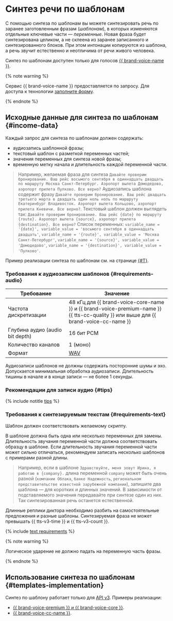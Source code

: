 # Синтез речи по шаблонам

С помощью синтеза по шаблонам вы можете синтезировать речь по заранее заготовленным фразам (_шаблонам_), в которых изменяются отдельные ключевые части — _переменные_. Новая фраза будет синтезирована целиком, а не склеена из заранее записанного и синтезированного блоков. При этом интонации копируются из шаблона, а речь звучит естественно и неотличима от речи живого человека.

Синтез по шаблонам доступен только для голосов [{{ brand-voice-name }}](brand-voice/index.md).


{% note warning %}

Сервис {{ brand-voice-name }} предоставляется по запросу. Для доступа к технологии [заполните форму](#contact-form).

{% endnote %}


## Исходные данные для синтеза по шаблонам {#income-data}

Каждый запрос для синтеза по шаблонам должен содержать:

* аудиозапись шаблонной фразы;
* текстовый шаблон с разметкой переменных частей;
* значения переменных для синтеза новой фразы;
* временную метку начала и длительность каждой переменной части.

> Например, желаемая фраза для синтеза `Давайте проверим бронирование. Ваш рейс восьмого сентября в одиннадцать двадцать по маршруту Москва Санкт-Петербург. Аэропорт вылета Домодедово, аэропорт прилета Пулково. Все верно?`
> Аудиозапись шаблона содержит фразу `Давайте проверим бронирование. Ваш рейс двадцать третьего марта в двадцать один ноль ноль по маршруту Екатеринбург Владивосток. Аэропорт вылета Кольцово, аэропорт прилета Кневичи. Все верно?`.
> Текстовый шаблон должен выглядеть так: `Давайте проверим бронирование. Ваш рейс {date} по маршруту {route}. Аэропорт вылета {source}, аэропорт прилета {destination}. Все верно?`
> Список переменных: `variable_name = '{date}', variable_value = 'восьмого сентября в одиннадцать двадцать'`, `variable_name = '{route}', variable_value = 'Москва Санкт-Петербург'`, `variable_name = '{source}', variable_value = 'Домодедово'`, `variable_name = '{destination}', variable_value = 'Пулково'`.

Пример реализации синтеза по шаблонам см. на странице [{#T}](api/tts-templates.md).

### Требования к аудиозаписям шаблонов {#requirements-audio}

| Требование | Значение |
| --- | --- |
| Частота дискретизации | 48 кГц для {{ brand-voice-core-name }} и {{ brand-voice-premium-name }}</br>{{ tts-cc-quality }} или выше для {{ brand-voice-cc-name }} |
| Глубина аудио (audio bit depth) |  16 бит PCM |
| Количество каналов |  1 (моно) |
| Формат | [WAV](https://ru.wikipedia.org/wiki/WAV) |

Аудиозаписи шаблонов не должны содержать посторонние шумы и эхо. Допускается минимальная обработка аудиозаписи. Длительность тишины в начале и в конце записи — не более 1 секунды.

### Рекомендации для записи аудио {#tips}

{% include notitle [tips](../../_includes/speechkit/audio-tips.md) %}

### Требования к синтезируемым текстам {#requirements-text}

Шаблон должен соответствовать желаемому скрипту.

В шаблоне должна быть одна или несколько переменных для замены. Длительность звучания переменной части должна соответствовать образцу в шаблоне. Если длительность звучания переменной части может сильно отличаться, рекомендуем записать несколько шаблонов с примерами разной длины.

> Например, если в шаблоне `Здравствуйте, меня зовут Ирина, я работаю в {company}.` длина переменной `company` может быть очень разной (`компании Облака`, `банке Надежность`, `региональном представительстве известной зарубежной компании`), запишите два шаблона — для коротких и длинных значений. В зависимости от подставляемого значения передавайте при синтезе один из них. Так синтезированная речь останется естественной.

Длинные реплики диктора необходимо разбить на самостоятельные предложения и разные шаблоны. Синтезируемая фраза не может превышать {{ tts-v3-time }} и {{ tts-v3-count }}.

{% include [text requirements](../../_includes/speechkit/tts-text-requirements.md) %}

{% note warning %}

Логическое ударение не должно падать на переменную часть фразы.

{% endnote %}

## Использование синтеза по шаблонам {#templates-implementation}

Синтез по шаблону работает только для [API v3](../tts-v3/api-ref/grpc/). Примеры реализации:

* [{{ brand-voice-premium }} и {{ brand-voice-core }}](api/tts-templates.md).
* [{{ brand-voice-cc-name }}](api/tts-templates-bvcc.md).
